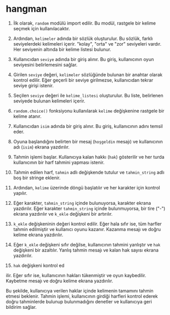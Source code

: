 # hangman

1. İlk olarak, `random` modülü import edilir. Bu modül, rastgele bir kelime seçmek için kullanılacaktır.

2. Ardından, `kelimeler` adında bir sözlük oluşturulur. Bu sözlük, farklı seviyelerdeki kelimeleri içerir. "kolay", "orta" ve "zor" seviyeleri vardır. Her seviyenin altında bir kelime listesi bulunur.

3. Kullanıcıdan `seviye` adında bir giriş alınır. Bu giriş, kullanıcının oyun seviyesini belirlemesini sağlar.

4. Girilen `seviye` değeri, `kelimeler` sözlüğünde bulunan bir anahtar olarak kontrol edilir. Eğer geçerli bir seviye girilmezse, kullanıcıdan tekrar seviye girişi istenir.

5. Seçilen `seviye` değeri ile `kelime_listesi` oluşturulur. Bu liste, belirlenen seviyede bulunan kelimeleri içerir.

6. `random.choice()` fonksiyonu kullanılarak `kelime` değişkenine rastgele bir kelime atanır.

7. Kullanıcıdan `isim` adında bir giriş alınır. Bu giriş, kullanıcının adını temsil eder.

8. Oyuna başlandığını belirten bir mesaj (`hoşgeldin` mesajı) ve kullanıcının adı (`isim`) ekrana yazdırılır.

9. Tahmin işlemi başlar. Kullanıcıya kalan hakkı (`hak`) gösterilir ve her turda kullanıcının bir harf tahmini yapması istenir.

10. Tahmin edilen harf, `tahmin` adlı değişkende tutulur ve `tahmin_string` adlı boş bir stringe eklenir.

11. Ardından, `kelime` üzerinde döngü başlatılır ve her karakter için kontrol yapılır.

12. Eğer karakter, `tahmin_string` içinde bulunuyorsa, karakter ekrana yazdırılır. Eğer karakter `tahmin_string` içinde bulunmuyorsa, bir tire ("-") ekrana yazdırılır ve `k_ekle` değişkeni bir artırılır.

13. `k_ekle` değişkeninin değeri kontrol edilir. Eğer hala sıfır ise, tüm harfler tahmin edilmiştir ve kullanıcı oyunu kazanır. Kazanma mesajı ve doğru kelime ekrana yazdırılır.

14. Eğer `k_ekle` değişkeni sıfır değilse, kullanıcının tahmini yanlıştır ve `hak` değişkeni bir azaltılır. Yanlış tahmin mesajı ve kalan hak sayısı ekrana yazdırılır.

15. `hak` değişkeni kontrol ed

ilir. Eğer sıfır ise, kullanıcının hakları tükenmiştir ve oyun kaybedilir. Kaybetme mesajı ve doğru kelime ekrana yazdırılır.

Bu şekilde, kullanıcıya verilen haklar içinde kelimenin tamamını tahmin etmesi beklenir. Tahmin işlemi, kullanıcının girdiği harfleri kontrol ederek doğru tahminlerde bulunup bulunmadığını denetler ve kullanıcıya geri bildirim sağlar.
